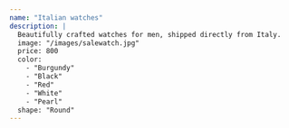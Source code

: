 ```yaml
---
name: "Italian watches"
description: |
  Beautifully crafted watches for men, shipped directly from Italy.
  image: "/images/salewatch.jpg"
  price: 800
  color:
    - "Burgundy"
    - "Black"
    - "Red"
    - "White"
    - "Pearl"
  shape: "Round"
---
```

